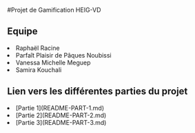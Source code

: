 #Projet de Gamification HEIG-VD

## Equipe
<li> Raphaël Racine
<li> Parfaît Plaisir de Pâques Noubissi
<li> Vanessa Michelle Meguep
<li> Samira Kouchali

## Lien vers les différentes parties du projet
<li>[Partie 1](README-PART-1.md)
<li>[Partie 2](README-PART-2.md)
<LI>[Partie 3](README-PART-3.md)